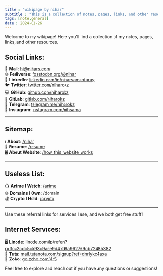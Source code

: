 ```yaml
---
title : "wikipage by nihar"
subtitle : "This is a collection of notes, pages, links, and other resources."
tags: [note,general]
date : 2024-01-26
---
```


Welcome to my wikipage! Here you'll find a collection of my notes, pages, links, and other resources. 

## Social Links:
📧 **Mail**: [hi@nihars.com](mailto:hi@nihars.com)  
🌐 **Fediverse**: [fosstodon.org/@nihar](https://fosstodon.org/@nihar)  
🔗 **LinkedIn**: [linkedin.com/in/niharsamantaray](https://www.linkedin.com/in/niharsamantaray/)  
🐦 **Twitter**: [twitter.com/niharokz](https://twitter.com/niharokz)  
💻 **GitHub**: [github.com/niharokz](https://github.com/niharokz)  
🦊 **GitLab**: [gitlab.com/niharokz](https://gitlab.com/niharokz)  
📱 **Telegram**: [telegram.me/niharokz](https://telegram.me/niharokz)  
📸 **Instagram**: [instagram.com/nihsama](https://instagram.com/nihsama)

---

## Sitemap:
ℹ️ **About**: [/nihar](/nihar)  
📄 **Resume**: [/resume](/resume)  
🖥️ **About Website**: [/how_this_website_works](/colophon)

---

## Useless List:
📺 **Anime I Watch**: [/anime](/anime)  
🌐 **Domains I Own**: [/domain](/domain)  
💰 **Crypto I Hold**: [/crypto](/crypto)

---

Use these referral links for services I use, and we both get free stuff!

## Internet Services:
🖥️ **Linode**: [linode.com/lp/refer/?r=3ca2cdc5c593c9aee9d47d9a962769cb72485382](linode)  
📧 **Tuta**: [mail.tutanota.com/signup?ref=dnrlykc4axa](tuta)  
📧 **Zoho**: [go.zoho.com/4r5](zoho)  

Feel free to explore and reach out if you have any questions or suggestions! 
